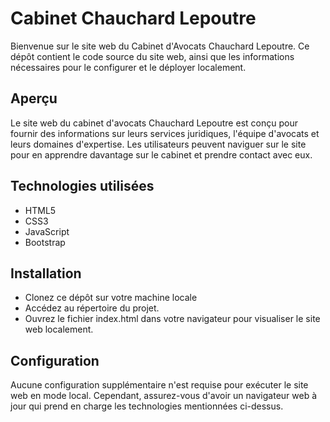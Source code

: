 # Cabinet Chauchard Lepoutre #

Bienvenue sur le site web du Cabinet d'Avocats Chauchard Lepoutre. Ce dépôt contient le code source du site web, ainsi que les informations nécessaires pour le configurer et le déployer localement.

## Aperçu ##

Le site web du cabinet d'avocats Chauchard Lepoutre est conçu pour fournir des informations sur leurs services juridiques, l'équipe d'avocats et leurs domaines d'expertise. Les utilisateurs peuvent naviguer sur le site pour en apprendre davantage sur le cabinet et prendre contact avec eux.

## Technologies utilisées ##

* HTML5
* CSS3
* JavaScript
* Bootstrap

## Installation ##

* Clonez ce dépôt sur votre machine locale
* Accédez au répertoire du projet.
* Ouvrez le fichier index.html dans votre navigateur pour visualiser le site web localement.

## Configuration ##

Aucune configuration supplémentaire n'est requise pour exécuter le site web en mode local. Cependant, assurez-vous d'avoir un navigateur web à jour qui prend en charge les technologies mentionnées ci-dessus.
